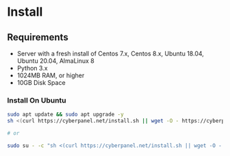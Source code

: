 # Install
## Requirements
- Server with a fresh install of Centos 7.x, Centos 8.x, Ubuntu 18.04, Ubuntu 20.04, AlmaLinux 8
- Python 3.x
- 1024MB RAM, or higher
- 10GB Disk Space

### Install On Ubuntu
```sh
sudo apt update && sudo apt upgrade -y
sh <(curl https://cyberpanel.net/install.sh || wget -O - https://cyberpanel.net/install.sh)

# or

sudo su - -c "sh <(curl https://cyberpanel.net/install.sh || wget -O - https://cyberpanel.net/install.sh)"
```